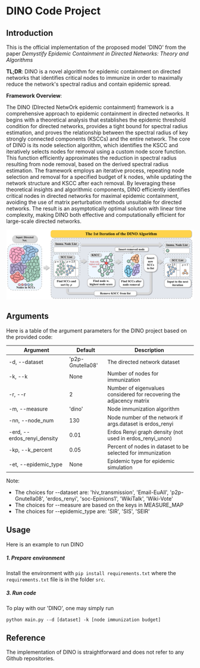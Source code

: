 # DINO Code Project

## Introduction

This is the official implementation of the proposed model 'DINO' from the paper *Demystify Epidemic Containment in Directed Networks: Theory and Algorithms*


**TL;DR**: DINO is a novel algorithm for epidemic containment on directed networks that identifies critical nodes to immunize in order to maximally reduce the network's spectral radius and contain epidemic spread.


**Framework Overview**:

The DINO (DIrected NetwOrk epidemic containment) framework is a comprehensive approach to epidemic containment in directed networks. It begins with a theoretical analysis that establishes the epidemic threshold condition for directed networks, provides a tight bound for spectral radius estimation, and proves the relationship between the spectral radius of key strongly connected components (KSCCs) and the entire network. The core of DINO is its node selection algorithm, which identifies the KSCC and iteratively selects nodes for removal using a custom node score function. This function efficiently approximates the reduction in spectral radius resulting from node removal, based on the derived spectral radius estimation. The framework employs an iterative process, repeating node selection and removal for a specified budget of k nodes, while updating the network structure and KSCC after each removal. By leveraging these theoretical insights and algorithmic components, DINO efficiently identifies critical nodes in directed networks for maximal epidemic containment, avoiding the use of matrix perturbation methods unsuitable for directed networks. The result is an asymptotically optimal solution with linear time complexity, making DINO both effective and computationally efficient for large-scale directed networks.

![new_workflow-1](new_workflow-1.png)



## Arguments
Here is a table of the argument parameters for the DINO project based on the provided code:

| Argument | Default | Description |
|----------|---------|-------------|
| -d, --dataset | 'p2p-Gnutella08' | The directed network dataset |
| -k, --k | None | Number of nodes for immunization |
| -r, --r | 2 | Number of eigenvalues considered for recovering the adjacency matrix |
| -m, --measure | 'dino' | Node immunization algorithm |
| -nn, --node_num | 130 | Node number of the network if args.dataset is erdos_renyi |
| -erd, --erdos_renyi_density | 0.01 | Erdos Renyi graph density (not used in erdos_renyi_unon) |
| -kp, --k_percent | 0.05 | Percent of nodes in dataset to be selected for immunization |
| -et, --epidemic_type | None | Epidemic type for epidemic simulation |

Note:
- The choices for --dataset are: 'hiv_transmission', 'Email-EuAll', 'p2p-Gnutella08', 'erdos_renyi', 'soc-Epinions1', 'WikiTalk', 'Wiki-Vote'
- The choices for --measure are based on the keys in MEASURE_MAP
- The choices for --epidemic_type are: 'SIR', 'SIS', 'SEIR'


## Usage

Here is an example to run DINO

##### 1. Prepare environment
Install the environment with ```pip install requirements.txt``` where the ```requirements.txt``` file is in the folder ```src```.

##### 3. Run code
To play with our 'DINO', one may simply run
```
python main.py --d [dataset] -k [node immunization budget]
```


## Reference

The implementation of DINO is straightforward and does not refer to any Github repositories.

